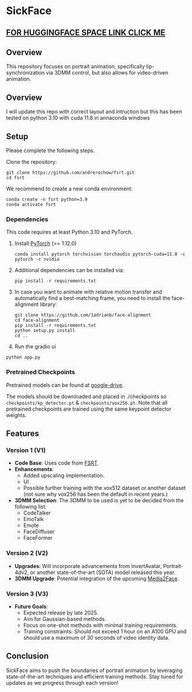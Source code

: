 # SickFace
## [FOR HUGGINGFACE SPACE LINK CLICK ME](https://huggingface.co/spaces/Inferencer/SickFace)
## Overview

This repository focuses on portrait animation, specifically lip-synchronization via 3DMM control, but also allows for video-driven animation.

## Overview

I will update this repo with correct layout and intruction but this has been tested on python 3.10 with cuda 11.8 in annaconda windows
## Setup
Please complete the following steps.

Clone the repository:

```
git clone https://github.com/andrerochow/fsrt.git
cd fsrt
```

We recommend to create a new conda environment:

```
conda create -n fsrt python=3.9
conda activate fsrt
```

### Dependencies

This code requires at least Python 3.10 and PyTorch.

 1. Install [PyTorch](https://pytorch.org/get-started/locally/) (>= 1.12.0)
    ```
    conda install pytorch torchvision torchaudio pytorch-cuda=11.8 -c pytorch -c nvidia
    ```
 2. Additional dependencies can be installed via:

    ```
    pip install -r requirements.txt
    ```
 3. In case you want to animate with relative motion transfer and automatically find a best-matching frame, you need to install the face-alignment library:

    ```
    git clone https://github.com/1adrianb/face-alignment
    cd face-alignment
    pip install -r requirements.txt
    python setup.py install
    cd ..
    ```
  4. Run the gradio ui

    python app.py
    

### Pretrained Checkpoints

Pretrained models can be found at [google-drive](https://drive.google.com/drive/folders/1R9BuWM-kqPddriZtIVf5z3Yq14D4DDSP?usp=drive_link).

The models should be downloaded and placed in ./checkpoints so `checkpoints/kp_detector.pt` & `checkpoints/vox256.pt`. Note that all pretrained checkpoints are trained using the same keypoint detector weights.

## Features

### Version 1 (V1)
- **Code Base**: Uses code from [FSRT](https://github.com/andrerochow/fsrt).
- **Enhancements**:
  - Added upscaling implementation.
  - UI
  - Possible further training with the vox512 dataset or another dataset (not sure why vox256 has been the default in recent years.)
- **3DMM Selection**: The 3DMM to be used is yet to be decided from the following list:
  - CodeTalker
  - EmoTalk
  - Emote
  - FaceDiffuser
  - FaceFormer

### Version 2 (V2)
- **Upgrades**: Will incorporate advancements from InvertAvatar, Portrait-4dv2, or another state-of-the-art (SOTA) model released this year.
- **3DMM Upgrade**: Potential integration of the upcoming [Media2Face](https://www.youtube.com/watch?v=k-CO8bEOTyA).

### Version 3 (V3)
- **Future Goals**:
  - Expected release by late 2025.
  - Aim for Gaussian-based methods.
  - Focus on one-shot methods with minimal training requirements.
  - Training constraints: Should not exceed 1 hour on an A100 GPU and should use a maximum of 30 seconds of video identity data.

## Conclusion

SickFace aims to push the boundaries of portrait animation by leveraging state-of-the-art techniques and efficient training methods. Stay tuned for updates as we progress through each version!
